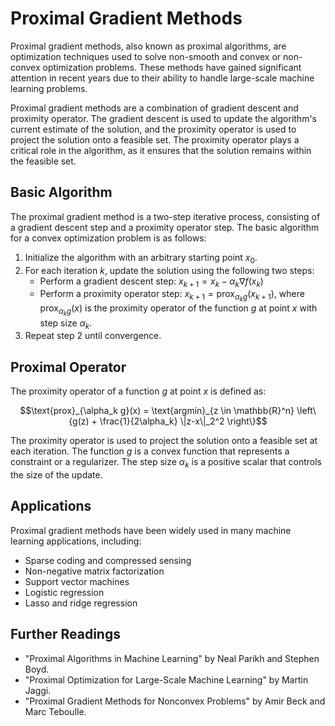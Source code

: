 # Proximal Gradient Methods

Proximal gradient methods, also known as proximal algorithms, are optimization techniques used to solve non-smooth and convex or non-convex optimization problems. These methods have gained significant attention in recent years due to their ability to handle large-scale machine learning problems.

Proximal gradient methods are a combination of gradient descent and proximity operator. The gradient descent is used to update the algorithm's current estimate of the solution, and the proximity operator is used to project the solution onto a feasible set. The proximity operator plays a critical role in the algorithm, as it ensures that the solution remains within the feasible set.

## Basic Algorithm

The proximal gradient method is a two-step iterative process, consisting of a gradient descent step and a proximity operator step. The basic algorithm for a convex optimization problem is as follows:

1. Initialize the algorithm with an arbitrary starting point $x_0$.
2. For each iteration $k$, update the solution using the following two steps:
    - Perform a gradient descent step: $x_{k+1} = x_k - \alpha_k \nabla f(x_k)$
    - Perform a proximity operator step: $x_{k+1} = \text{prox}_{\alpha_k g}(x_{k+1})$, where $\text{prox}_{\alpha_k g}(x)$ is the proximity operator of the function $g$ at point $x$ with step size $\alpha_k$.
3. Repeat step 2 until convergence.

## Proximal Operator

The proximity operator of a function $g$ at point $x$ is defined as:

$$\text{prox}_{\alpha_k g}(x) = \text{argmin}_{z \in \mathbb{R}^n} \left\{g(z) + \frac{1}{2\alpha_k} \|z-x\|_2^2 \right\}$$

The proximity operator is used to project the solution onto a feasible set at each iteration. The function $g$ is a convex function that represents a constraint or a regularizer. The step size $\alpha_k$ is a positive scalar that controls the size of the update.

## Applications

Proximal gradient methods have been widely used in many machine learning applications, including:

- Sparse coding and compressed sensing
- Non-negative matrix factorization
- Support vector machines
- Logistic regression
- Lasso and ridge regression

## Further Readings

- "Proximal Algorithms in Machine Learning" by Neal Parikh and Stephen Boyd.
- "Proximal Optimization for Large-Scale Machine Learning" by Martin Jaggi.
- "Proximal Gradient Methods for Nonconvex Problems" by Amir Beck and Marc Teboulle.
